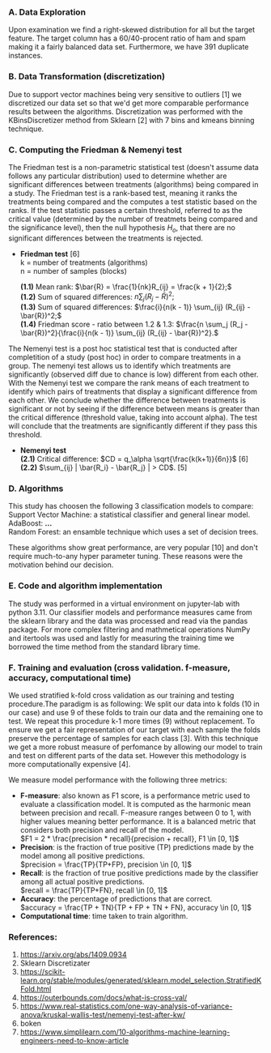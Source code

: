 ### **A. Data Exploration**
Upon examination we find a right-skewed distribution for all but the target feature. The target column has a 60/40-procent ratio of ham and spam making it a fairly balanced data set. Furthermore, we have 391 duplicate instances.

### **B. Data Transformation (discretization)**
Due to support vector machines being very sensitive to outliers [1] we discretized our data set so that we'd get more comparable performance results between the algorithms. Discretization was performed with the KBinsDiscretizer method from Sklearn [2] with 7 bins and kmeans binning technique.

### **C. Computing the Friedman & Nemenyi test**
The Friedman test is a non-parametric statistical test (doesn't assume data follows any particular distribution) used to determine whether are significant differences between treatments (algorithms) being compared in a study. The Friedman test is a rank-based test, meaning it ranks the treatments being compared and the computes a test statistic based on the ranks. If the test statistic passes a certain threshold, referred to as the critical value (determined by the number of treatmets being compared and the significance level), then the null hypothesis $H_o$, that there are no significant differences between the treatments is rejected. <br>

- **Friedman test** [6] <br>
k = number of treatments (algorithms) <br>
n = number of samples (blocks)

    **(1.1)** Mean rank: $\bar{R} = \frac{1}{nk}R_{ij} = \frac{k + 1}{2};$ <br>
    **(1.2)** Sum of squared differences: $n \sum_j (R_j - \bar{R})^2;$ <br>
    **(1.3)** Sum of squared differences: $\frac{i}{n(k - 1)} \sum_{ij} (R_{ij} - \bar{R})^2;$ <br>
    **(1.4)** Friedman score - ratio between 1.2 & 1.3: $\frac{n \sum_j (R_j - \bar{R})^2}{\frac{i}{n(k - 1)} \sum_{ij} (R_{ij} - \bar{R})^2}.$ <br>

The Nemenyi test is a post hoc statistical test that is conducted after completition of a study (post hoc) in order to compare treatments in a group. The nemenyi test allows us to identify which treatments are significantly (observed diff due to chance is low) different from each other. With the Nemenyi test we compare the rank means of each treatment to identify which pairs of treatments that display a significant difference from each other. We conclude whether the difference between treatments is significant or not by seeing if the difference between means is greater than the critical difference (threshold value, taking into account alpha). The test will conclude that the treatments are significantly different if they pass this threshold.

- **Nemenyi test** <br>
**(2.1)** Critical difference: $CD = q_\alpha \sqrt{\frac{k(k+1)}{6n}}$ [6] <br>
**(2.2)** $\sum_{ij} | \bar{R_i} - \bar{R_j} | > CD$. [5]

### **D. Algorithms**
This study has choosen the following 3 classification models to compare: <br>
Support Vector Machine: a statistical classifier and general linear model.  <br>
AdaBoost: **...** <br>
Random Forest: an ensamble technique which uses a set of decision trees. <br>

These algorithms show great performance, are very popular [10] and don't require much-to-any hyper parameter tuning. These reasons were the motivation behind our decision.

### **E. Code and algorithm implementation**
The study was performed in a virtual environment on jupyter-lab with python 3.11. Our classifier models and performance measures came from the sklearn library and the data was processed and read via the pandas package. For more complex filtering and mathmetical operations NumPy and itertools was used and lastly for measuring the training time we borrowed the time method from the standard library time.

### **F. Training and evaluation (cross validation. f-measure, accuracy, computational time)**
We used stratified k-fold cross validation as our training and testing procedure.The paradigm is as following: We split our data into k folds (10 in our case)
and use 9 of these folds to train our data and the remaining one to test. We repeat this procedure k-1 more times (9) without replacement.
To ensure we get a fair representation of our target with each sample the folds preserve the percentage of samples for each class [3].
With this technique we get a more robust measure of perfomance by allowing our model to train and test on different parts of the data set.
However this methodology is more computationally expensive [4].

We measure model performance with the following three metrics: <br>
- **F-measure**: also known as F1 score, is a performance metric used to evaluate a classification model. It is computed as the harmonic mean between precision and recall. F-measure ranges between 0 to 1, with higher values meaning better performance. It is a balanced metric that considers both precision and recall of the model.<br>
$F1 = 2 * \frac{precision * recall}{precision + recall}, F1 \in [0, 1]$ <br>
- **Precision**: is the fraction of true positive (TP) predictions made by the model among all positive predictions. <br>
$precision = \frac{TP}{TP+FP}, precision \in [0, 1]$ <br>
- **Recall**: is the fraction of true positive predictions made by the classifier among all actual positive predictions. <br>
$recall = \frac{TP}{TP+FN}, recall \in [0, 1]$ <br>
- **Accuracy**: the percentage of predictions that are correct. <br>
$accuracy = \frac{TP + TN}{TP + FP + TN + FN}, accuracy \in [0, 1]$ <br>
- **Computational time**: time taken to train algorithm.

### **References:**
1. https://arxiv.org/abs/1409.0934
2. Sklearn Discretizater
3. https://scikit-learn.org/stable/modules/generated/sklearn.model_selection.StratifiedKFold.html
4. https://outerbounds.com/docs/what-is-cross-val/
5. https://www.real-statistics.com/one-way-analysis-of-variance-anova/kruskal-wallis-test/nemenyi-test-after-kw/
6. boken
10. https://www.simplilearn.com/10-algorithms-machine-learning-engineers-need-to-know-article